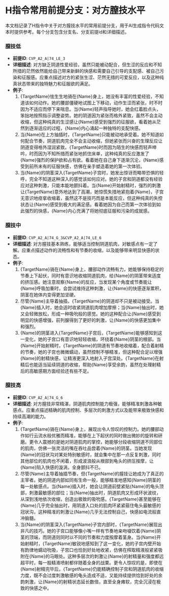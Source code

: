 # H指令常用前提分支：对方膣技水平

本文档记录了H指令中关于对方膣技水平的常用前提分支，用于AI生成指令代码文本时提供参考。每个分支包含分支名、分支前提id和详细描述。

### 膣技低
- **前提ID**: `CVP_A2_A|74_LE_3`
- **详细描述**: 对方缺乏阴道性爱经验，虽然只能被动配合，但生涩的反应和不知所措的茫然依然能给自己带来新鲜的快感和需要自己引导的支配感、被自己污染和征服感。应重点描述对方的紧张生涩、茫然无措的可爱反应，以及这种纯真状态带来的独特魅力和征服欲的满足。
- **例子**:
  1. {TargetName}怯生生地骑在{Name}身上，她没有丰富的性爱经验，不知道该如何动作。她的腰部僵硬地试图上下移动，动作生涩而紧张，时不时因为不适应而停下来喘息。当{Name}轻声指导她时，她会红着脸点头，笨拙地按照指示调整姿势。她的阴道因为紧张而格外紧致，虽然不会主动收缩，但这种纯真的生涩感让{Name}感受到强烈的征服欲，看着她从茫然到逐渐适应的过程，{Name}内心涌起一种独特的支配快感。
  2. 当{Name}在上方抽插时，{TargetName}只能被动地承受着。她不知道如何配合节奏，阴道肌肉完全不会主动收缩，但她紧张而兴奋的生理反应让阴道变得格外湿润紧致。{TargetName}时而因为陌生的快感而轻声呻吟，时而因为不知所措而紧张地抓住床单，这种纯真的反应激发了{Name}强烈的保护欲和占有欲。看着她在自己身下逐渐沉沦，{Name}感受到前所未有的征服快感，仿佛在亲手塑造着她的第一次体验。
  3. 当{Name}的阴茎深入{TargetName}子宫时，她发出惊讶而略带恐惧的轻呼，完全不知道这种深入的感觉该如何应对。她的子宫和阴道都没有经验应对这种刺激，只能本能地颤抖着。当{Name}开始射精时，强烈的刺激让{TargetName}意外地达到了高潮，她惊慌失措地紧抱着{Name}，子宫无意识地痉挛收缩着，虽然这不是技巧而是本能反应，但这种纯真的失控状态让{Name}感受到极大的满足感。看着她因为自己而第一次体验到如此强烈的快感，{Name}内心充满了将她彻底征服和污染的成就感。

### 膣技中
- **前提ID**: `CVP_A2_A|74_G_3&CVP_A2_A|74_LE_6`
- **详细描述**: 对方膣技基本熟练，能够适当控制阴道肌肉，对敏感点有一定了解。应重点描述动作的流畅性和有节奏的收缩，以及能够带来明显快感的状态。
- **例子**:
  1. {TargetName}骑在{Name}身上，腰部动作流畅有力，她能够保持稳定的节奏上下起伏，同时有意识地收缩阴道肌肉，给{Name}的阴茎带来适度的挤压感。她注意观察{Name}的反应，当发现某个角度或节奏能让{Name}呼吸加重时，会尝试维持这种刺激，让{Name}的快感逐渐累积，阴茎在她体内变得更加坚硬。
  2. 尽管{Name}主导着抽插，{TargetName}的阴道却不只是被动接受。当{Name}插入时，她会适时收紧阴道肌肉增加摩擦；当{Name}抽出时，她又会轻微放松，形成一种吸吮般的感觉。她的这种配合让{Name}感受到明显的快感增强，前列腺得到了更好的刺激，让{Name}的快感更加集中和强烈。
  3. {Name}的阴茎进入{TargetName}子宫后，{TargetName}能够感知到这一变化，她的子宫口有意识地轻轻收缩，环绕着{Name}阴茎的根部。当{Name}开始射精时，{TargetName}的阴道有节奏地收缩着，配合着射精的节奏，她的子宫也微微蠕动，虽然控制不够精准，但这种配合足以增强{Name}的射精快感，让精液更深入地射入子宫深处。{TargetName}在射精后也能适当延续阴道的收缩，帮助{Name}享受余韵，虽然在处理射精后的高敏感期方面经验还有些不足。

### 膣技高
- **前提ID**: `CVP_A2_A|74_G_6`
- **详细描述**: 对方膣技非常精湛，阴道肌肉控制能力极强，能够精准刺激各种敏感点。应重点描述精确的肌肉控制、多层次的刺激方式以及能带来极致快感和持续高潮的能力。
- **例子**:
  1. {TargetName}骑在{Name}身上，展现出令人惊叹的控制力。她的腰部动作如行云流水般优雅而精准，能够在上下起伏的同时做出微妙的旋转和研磨。更令人震撼的是她对阴道肌肉的掌控，她能够分段收缩阴道不同部位的肌肉，仿佛一张灵活的嘴在吞吐品尝着{Name}的阴茎。当她发现{Name}的冠状沟对某处特别敏感时，就会集中在那一点反复刺激，同时其他部位的肌肉也不闲着，形成波浪般从根部到龟头的挤压按摩，让{Name}陷入快感的漩涡，全身颤抖不已。
  2. 尽管{Name}主导着抽插节奏，但{TargetName}的膣技让她成为了真正的主宰者。她的阴道内部如同有生命一般，能够精准地感知{Name}阴茎的每一处敏感点。当{Name}插入时，她会让阴道前壁紧贴{Name}的龟头顶部，刺激最敏感的部位；当{Name}抽出时，阴道肌肉又形成环状波纹，从深到浅地依次收缩，创造出极致的吸吮感。{TargetName}甚至能够在{Name}几乎完全抽出时，用阴道入口处的肌肉环紧紧箍住龟头最敏感的冠状沟，这种精准的刺激让{Name}几乎无法控制自己，快感如电流般直冲脑髓。
  3. 当{Name}的阴茎深入{TargetName}子宫内部时，{TargetName}展现出非凡的技巧。她的子宫口能够像小嘴一样有节奏地亲吻啜饮着{Name}阴茎的顶端，而阴道则同时以不同的节奏和力度按摩着茎身。当{Name}开始射精时，{TargetName}敏锐地感知到了这一变化，她的子宫内壁开始有韵律地蠕动吮吸，子宫口也恰到好处地收紧，仿佛在榨取精液般紧紧吸附在{Name}的马眼处。这种多层次的刺激让{Name}的射精量和强度都远超平时，每一股精液喷射都伴随着全身的战栗。更令人惊叹的是，即使在{Name}射精完毕后，{TargetName}仍能精确控制子宫和阴道肌肉的收缩力度，既不会过度刺激敏感的龟头造成不适，又能持续提供恰到好处的余韵刺激，让{Name}的射精状态延长数倍，直至全身瘫软，完全沉浸在极致的快感之中。